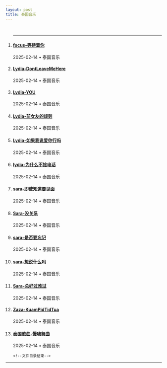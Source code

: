 ```yaml
---
layout: post
title: 泰国音乐
---
```

<br>
<ol class="time-line">
    <hr />
    <!--文件目录 -->
<li><h4 class="time-line-title"><a href="{{ site.baseurl }}/music/thai/1060001.html" target="_blank">focus-等待着你</a></h4><div class="time-line-mate"><time datetime="2025-02-14 00:00:00 +0800" class="post-list__meta--date date">2025-02-14</time> &#8226; <span class="post-list__meta--tags tags">泰国音乐</span></div></li>
<li><h4 class="time-line-title"><a href="{{ site.baseurl }}/music/thai/1060002.html" target="_blank">Lydia-DontLeaveMeHere</a></h4><div class="time-line-mate"><time datetime="2025-02-14 00:00:00 +0800" class="post-list__meta--date date">2025-02-14</time> &#8226; <span class="post-list__meta--tags tags">泰国音乐</span></div></li>
<li><h4 class="time-line-title"><a href="{{ site.baseurl }}/music/thai/1060003.html" target="_blank">Lydia-YOU</a></h4><div class="time-line-mate"><time datetime="2025-02-14 00:00:00 +0800" class="post-list__meta--date date">2025-02-14</time> &#8226; <span class="post-list__meta--tags tags">泰国音乐</span></div></li>
<li><h4 class="time-line-title"><a href="{{ site.baseurl }}/music/thai/1060004.html" target="_blank">Lydia-前女友的规则</a></h4><div class="time-line-mate"><time datetime="2025-02-14 00:00:00 +0800" class="post-list__meta--date date">2025-02-14</time> &#8226; <span class="post-list__meta--tags tags">泰国音乐</span></div></li>
<li><h4 class="time-line-title"><a href="{{ site.baseurl }}/music/thai/1060005.html" target="_blank">Lydia-如果我说爱你行吗</a></h4><div class="time-line-mate"><time datetime="2025-02-14 00:00:00 +0800" class="post-list__meta--date date">2025-02-14</time> &#8226; <span class="post-list__meta--tags tags">泰国音乐</span></div></li>
<li><h4 class="time-line-title"><a href="{{ site.baseurl }}/music/thai/1060006.html" target="_blank">lydia-为什么不接电话</a></h4><div class="time-line-mate"><time datetime="2025-02-14 00:00:00 +0800" class="post-list__meta--date date">2025-02-14</time> &#8226; <span class="post-list__meta--tags tags">泰国音乐</span></div></li>
<li><h4 class="time-line-title"><a href="{{ site.baseurl }}/music/thai/1060007.html" target="_blank">sara-即使知道要见面</a></h4><div class="time-line-mate"><time datetime="2025-02-14 00:00:00 +0800" class="post-list__meta--date date">2025-02-14</time> &#8226; <span class="post-list__meta--tags tags">泰国音乐</span></div></li>
<li><h4 class="time-line-title"><a href="{{ site.baseurl }}/music/thai/1060008.html" target="_blank">Sara-没关系</a></h4><div class="time-line-mate"><time datetime="2025-02-14 00:00:00 +0800" class="post-list__meta--date date">2025-02-14</time> &#8226; <span class="post-list__meta--tags tags">泰国音乐</span></div></li>
<li><h4 class="time-line-title"><a href="{{ site.baseurl }}/music/thai/1060009.html" target="_blank">sara-是否要忘记</a></h4><div class="time-line-mate"><time datetime="2025-02-14 00:00:00 +0800" class="post-list__meta--date date">2025-02-14</time> &#8226; <span class="post-list__meta--tags tags">泰国音乐</span></div></li>
<li><h4 class="time-line-title"><a href="{{ site.baseurl }}/music/thai/1060010.html" target="_blank">sara-想说什么吗</a></h4><div class="time-line-mate"><time datetime="2025-02-14 00:00:00 +0800" class="post-list__meta--date date">2025-02-14</time> &#8226; <span class="post-list__meta--tags tags">泰国音乐</span></div></li>
<li><h4 class="time-line-title"><a href="{{ site.baseurl }}/music/thai/1060011.html" target="_blank">Sara-总好过难过</a></h4><div class="time-line-mate"><time datetime="2025-02-14 00:00:00 +0800" class="post-list__meta--date date">2025-02-14</time> &#8226; <span class="post-list__meta--tags tags">泰国音乐</span></div></li>
<li><h4 class="time-line-title"><a href="{{ site.baseurl }}/music/thai/1060012.html" target="_blank">Zaza-KuamPidTidTua</a></h4><div class="time-line-mate"><time datetime="2025-02-14 00:00:00 +0800" class="post-list__meta--date date">2025-02-14</time> &#8226; <span class="post-list__meta--tags tags">泰国音乐</span></div></li>
<li><h4 class="time-line-title"><a href="{{ site.baseurl }}/music/thai/1060013.html" target="_blank">泰国歌曲-慢嗨舞曲</a></h4><div class="time-line-mate"><time datetime="2025-02-14 00:00:00 +0800" class="post-list__meta--date date">2025-02-14</time> &#8226; <span class="post-list__meta--tags tags">泰国音乐</span></div></li>

 
    <!--文件目录结束-->
  </ol>
<hr>